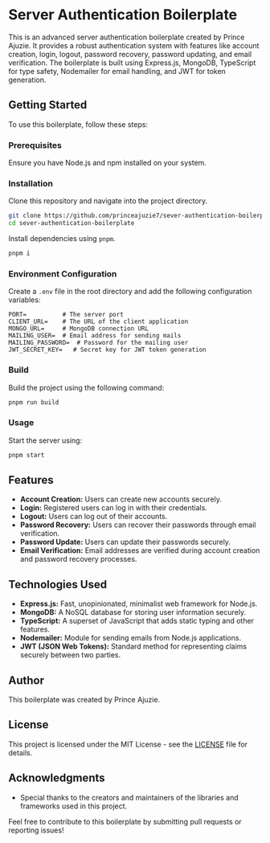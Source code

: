 # Server Authentication Boilerplate

This is an advanced server authentication boilerplate created by Prince Ajuzie. It provides a robust authentication system with features like account creation, login, logout, password recovery, password updating, and email verification. The boilerplate is built using Express.js, MongoDB, TypeScript for type safety, Nodemailer for email handling, and JWT for token generation.

## Getting Started

To use this boilerplate, follow these steps:

### Prerequisites

Ensure you have Node.js and npm installed on your system.

### Installation

Clone this repository and navigate into the project directory.

```bash
git clone https://github.com/princeajuzie7/sever-authentication-boilerplate
cd sever-authentication-boilerplate
```

Install dependencies using `pnpm`.

```bash
pnpm i
```

### Environment Configuration

Create a `.env` file in the root directory and add the following configuration variables:

```dotenv
PORT=          # The server port
CLIENT_URL=    # The URL of the client application
MONGO_URL=     # MongoDB connection URL
MAILING_USER=  # Email address for sending mails
MAILING_PASSWORD=  # Password for the mailing user
JWT_SECRET_KEY=   # Secret key for JWT token generation
```

### Build

Build the project using the following command:

```bash
pnpm run build
```

### Usage

Start the server using:

```bash
pnpm start
```

## Features

- **Account Creation:** Users can create new accounts securely.
- **Login:** Registered users can log in with their credentials.
- **Logout:** Users can log out of their accounts.
- **Password Recovery:** Users can recover their passwords through email verification.
- **Password Update:** Users can update their passwords securely.
- **Email Verification:** Email addresses are verified during account creation and password recovery processes.

## Technologies Used

- **Express.js:** Fast, unopinionated, minimalist web framework for Node.js.
- **MongoDB:** A NoSQL database for storing user information securely.
- **TypeScript:** A superset of JavaScript that adds static typing and other features.
- **Nodemailer:** Module for sending emails from Node.js applications.
- **JWT (JSON Web Tokens):** Standard method for representing claims securely between two parties.

## Author

This boilerplate was created by Prince Ajuzie.

## License

This project is licensed under the MIT License - see the [LICENSE](LICENSE) file for details.

## Acknowledgments

- Special thanks to the creators and maintainers of the libraries and frameworks used in this project.

Feel free to contribute to this boilerplate by submitting pull requests or reporting issues!